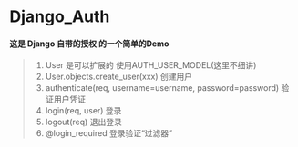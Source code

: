 # Django_Auth

#### 这是 Django 自带的授权 的一个简单的Demo


> 1. User 是可以扩展的 使用AUTH_USER_MODEL(这里不细讲)
> 2. User.objects.create_user(xxx) 创建用户
> 3. authenticate(req, username=username, password=password) 验证用户凭证
> 4. login(req, user) 登录
> 5. logout(req) 退出登录
> 6. @login_required 登录验证“过滤器”